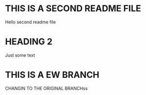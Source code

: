 # THIS IS A SECOND README FILE
Hello second readme file



# HEADING 2
Just some text

# THIS IS A EW BRANCH
CHANGIN TO THE ORIGINAL BRANCHss